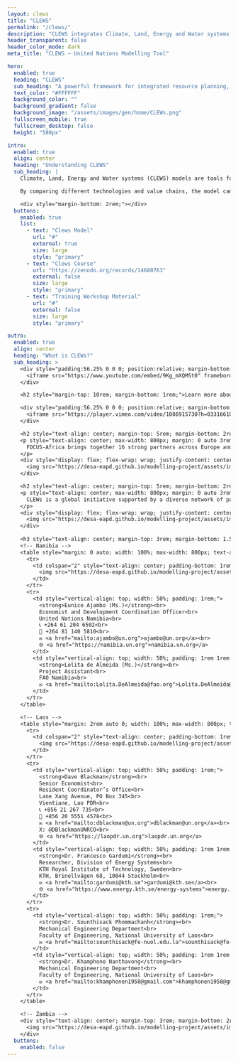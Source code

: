 ```yaml
---
layout: clews
title: "CLEWS"
permalink: "/clews/"
description: "CLEWS integrates Climate, Land, Energy and Water systems to support sustainable development strategies."
header_transparent: false
header_color_mode: dark
meta_title: "CLEWS – United Nations Modelling Tool"

hero:
  enabled: true
  heading: "CLEWS"
  sub_heading: "A powerful framework for integrated resource planning, helping governments align strategies with sustainability goals."
  text_color: "#FFFFFF"
  background_color: ""
  background_gradient: false
  background_image: "/assets/images/gen/home/CLEWs.png"
  fullscreen_mobile: true
  fullscreen_desktop: false
  height: "580px"

intro:
  enabled: true
  align: center
  heading: "Understanding CLEWS"
  sub_heading: |
    Climate, Land, Energy and Water systems (CLEWS) models are tools for simultaneous consideration of food, energy and water security. They are designed to assess how production and use of these resources may contribute to climate change, and how climate change may affect these resource systems.

    By comparing different technologies and value chains, the model can identify pressure points and indicate synergies and trade-offs to reach development goals. CLEWS can analyze policy decisions on issues such as climate action, competition for water and agricultural modernization.

    <div style="margin-bottom: 2rem;"></div>
  buttons:
    enabled: true
    list:
      - text: "Clews Model"
        url: "#"
        external: true
        size: large
        style: "primary"
      - text: "Clews Course"
        url: "https://zenodo.org/records/14680763"
        external: false
        size: large
        style: "primary"
      - text: "Training Workshop Material"
        url: "#"
        external: false
        size: large
        style: "primary"

outro:
  enabled: true
  align: center
  heading: "What is CLEWs?"
  sub_heading: >
    <div style="padding:56.25% 0 0 0; position:relative; margin-bottom: 5rem;">
      <iframe src="https://www.youtube.com/embed/9Kg_mXQMSt0" frameborder="0" allowfullscreen style="position:absolute; top:0; left:0; width:100%; height:100%;" title="YouTube Video"></iframe>
    </div>

    <h2 style="margin-top: 10rem; margin-bottom: 1rem;">Learn more about how the CLEWs model is supporting the work of different sectors</h2>

    <div style="padding:56.25% 0 0 0; position:relative; margin-bottom: 5rem;">
      <iframe src="https://player.vimeo.com/video/1086915730?h=0331661007" frameborder="0" allowfullscreen style="position:absolute; top:0; left:0; width:100%; height:100%;" title="Vimeo Video"></iframe>
    </div>

    <h2 style="text-align: center; margin-top: 5rem; margin-bottom: 2rem;">Meet Our Partners</h2>
    <p style="text-align: center; max-width: 800px; margin: 0 auto 3rem;">
      FOCUS-Africa brings together 16 strong partners across Europe and Africa. The project consortium unites an excellent mix of research institutions, international organisations involved in implementing the Climate Services Information System pillar of GFCS, service providers, industry end-users and social scientists to address the full-value chain of climate services delivery.
    </p>
    <div style="display: flex; flex-wrap: wrap; justify-content: center; gap: 2rem; margin-bottom: 4rem;">
      <img src="https://desa-eapd.github.io/modelling-project/assets/images/gen/home/partners.png" style="max-width: 100%; height: auto; width: 800px;">
    </div>   

    <h2 style="text-align: center; margin-top: 5rem; margin-bottom: 2rem;">Contact Our National Partners </h2>
    <p style="text-align: center; max-width: 800px; margin: 0 auto 3rem;">
      CLEWs is a global initiative supported by a diverse network of partners and stakeholders. Our project brings together a dynamic mix of research institutions, national agencies, and international organizations committed to the promotion of CLEWs at national level.
    </p>
    <div style="display: flex; flex-wrap: wrap; justify-content: center; gap: 2rem; margin-bottom: 4rem;">
      <img src="https://desa-eapd.github.io/modelling-project/assets/images/gen/home/national_partners.png" style="max-width: 100%; height: auto; width: 800px;">
    </div>  
    
    <h3 style="text-align: center; margin-top: 3rem; margin-bottom: 1.5rem;"><u>Contact Information</u></h3>
    <!-- Namibia -->
    <table style="margin: 0 auto; width: 100%; max-width: 800px; text-align: left;">
      <tr>
        <td colspan="2" style="text-align: center; padding-bottom: 1rem;">
          <img src="https://desa-eapd.github.io/modelling-project/assets/images/gen/blog/namibia_flag.png" alt="Namibia Flag" style="height: 50px;">
        </td>
      </tr>
      <tr>
        <td style="vertical-align: top; width: 50%; padding: 1rem;">
          <strong>Eunice Ajambo (Ms.)</strong><br>
          Economist and Development Coordination Officer<br>
          United Nations Namibia<br>
          📞 +264 61 204 6502<br>
          📱 +264 81 140 5810<br>
          ✉️ <a href="mailto:ajambo@un.org">ajambo@un.org</a><br>
          🌐 <a href="https://namibia.un.org">namibia.un.org</a>
        </td>
        <td style="vertical-align: top; width: 50%; padding: 1rem 1rem 1rem 5rem;">
          <strong>Lolita de Almeida (Ms.)</strong><br>
          Project Assistant<br>
          FAO Namibia<br>
          ✉️ <a href="mailto:Lolita.DeAlmeida@fao.org">Lolita.DeAlmeida@fao.org</a>
        </td>
      </tr>
    </table>

    <!-- Laos -->
    <table style="margin: 2rem auto 0; width: 100%; max-width: 800px; text-align: left;">
      <tr>
        <td colspan="2" style="text-align: center; padding-bottom: 1rem;">
          <img src="https://desa-eapd.github.io/modelling-project/assets/images/gen/blog/laos_flag.png" alt="Laos Flag" style="height: 50px;">
        </td>
      </tr>
      <tr>
        <td style="vertical-align: top; width: 50%; padding: 1rem;">
          <strong>Dave Blackman</strong><br>
          Senior Economist<br>
          Resident Coordinator’s Office<br>
          Lane Xang Avenue, PO Box 345<br>
          Vientiane, Lao PDR<br>
          📞 +856 21 267 735<br>
          📱 +856 20 5551 4578<br>
          ✉️ <a href="mailto:dblackman@un.org">dblackman@un.org</a><br>
          X: @DBlackmanUNRCO<br>
          🌐 <a href="https://laopdr.un.org">laopdr.un.org</a>
        </td>
        <td style="vertical-align: top; width: 50%; padding: 1rem 1rem 1rem 5rem;">
          <strong>Dr. Francesco Gardumi</strong><br>
          Researcher, Division of Energy Systems<br>
          KTH Royal Institute of Technology, Sweden<br>
          KTH, Brinellvägen 68, 10044 Stockholm<br>
          ✉️ <a href="mailto:gardumi@kth.se">gardumi@kth.se</a><br>
          🌐 <a href="https://www.energy.kth.se/energy-systems">energy.kth.se</a> | <a href="http://www.osemosys.org">osemosys.org</a>
        </td>
      </tr>
      <tr>
        <td style="vertical-align: top; width: 50%; padding: 1rem;">
          <strong>Dr. Sounthisack Phommachanh</strong><br>
          Mechanical Engineering Department<br>
          Faculty of Engineering, National University of Laos<br>
          ✉️ <a href="mailto:sounthisack@fe-nuol.edu.la">sounthisack@fe-nuol.edu.la</a>
        </td>
        <td style="vertical-align: top; width: 50%; padding: 1rem 1rem 1rem 5rem;">
          <strong>Dr. Khamphone Nanthavong</strong><br>
          Mechanical Engineering Department<br>
          Faculty of Engineering, National University of Laos<br>
          ✉️ <a href="mailto:khamphonen1958@gmail.com">khamphonen1958@gmail.com</a>
        </td>
      </tr>
    </table>

    <!-- Zambia -->
    <div style="text-align: center; margin-top: 3rem; margin-bottom: 2rem;">
      <img src="https://desa-eapd.github.io/modelling-project/assets/images/gen/blog/zambia_flag.png" alt="Zambia Flag" style="height: 50px;">
    </div>
  buttons:
    enabled: false
---
```

